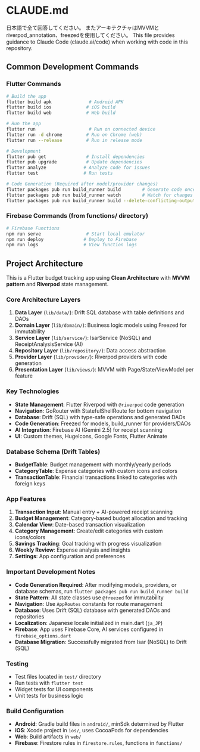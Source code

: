 # CLAUDE.md
日本語で全て回答してください。
またアーキテクチャはMVVMとriverpod_annotation、freezedを使用してください。
This file provides guidance to Claude Code (claude.ai/code) when working with code in this repository.

## Common Development Commands

### Flutter Commands
```bash
# Build the app
flutter build apk              # Android APK
flutter build ios             # iOS build
flutter build web             # Web build

# Run the app
flutter run                    # Run on connected device
flutter run -d chrome         # Run on Chrome (web)
flutter run --release         # Run in release mode

# Development
flutter pub get               # Install dependencies
flutter pub upgrade           # Update dependencies
flutter analyze              # Analyze code for issues
flutter test                 # Run tests

# Code Generation (Required after model/provider changes)
flutter packages pub run build_runner build        # Generate code once
flutter packages pub run build_runner watch        # Watch for changes
flutter packages pub run build_runner build --delete-conflicting-outputs  # Clean rebuild
```

### Firebase Commands (from functions/ directory)
```bash
# Firebase Functions
npm run serve                 # Start local emulator
npm run deploy               # Deploy to Firebase
npm run logs                 # View function logs
```

## Project Architecture

This is a Flutter budget tracking app using **Clean Architecture** with **MVVM pattern** and **Riverpod** state management.

### Core Architecture Layers

1. **Data Layer** (`lib/data/`): Drift SQL database with table definitions and DAOs
2. **Domain Layer** (`lib/domain/`): Business logic models using Freezed for immutability
3. **Service Layer** (`lib/service/`): IsarService (NoSQL) and ReceiptAnalysisService (AI)
4. **Repository Layer** (`lib/repository/`): Data access abstraction
5. **Provider Layer** (`lib/provider/`): Riverpod providers with code generation
6. **Presentation Layer** (`lib/views/`): MVVM with Page/State/ViewModel per feature

### Key Technologies

- **State Management**: Flutter Riverpod with `@riverpod` code generation
- **Navigation**: GoRouter with StatefulShellRoute for bottom navigation
- **Database**: Drift (SQL) with type-safe operations and generated DAOs
- **Code Generation**: Freezed for models, build_runner for providers/DAOs
- **AI Integration**: Firebase AI (Gemini 2.5) for receipt scanning
- **UI**: Custom themes, HugeIcons, Google Fonts, Flutter Animate

### Database Schema (Drift Tables)

- **BudgetTable**: Budget management with monthly/yearly periods
- **CategoryTable**: Expense categories with custom icons and colors  
- **TransactionTable**: Financial transactions linked to categories with foreign keys

### App Features

1. **Transaction Input**: Manual entry + AI-powered receipt scanning
2. **Budget Management**: Category-based budget allocation and tracking
3. **Calendar View**: Date-based transaction visualization
4. **Category Management**: Create/edit categories with custom icons/colors
5. **Savings Tracking**: Goal tracking with progress visualization
6. **Weekly Review**: Expense analysis and insights
7. **Settings**: App configuration and preferences

### Important Development Notes

- **Code Generation Required**: After modifying models, providers, or database schemas, run `flutter packages pub run build_runner build`
- **State Pattern**: All state classes use `@freezed` for immutability
- **Navigation**: Use `AppRoutes` constants for route management
- **Database**: Uses Drift (SQL) database with generated DAOs and repositories
- **Localization**: Japanese locale initialized in main.dart (`ja_JP`)
- **Firebase**: App uses Firebase Core, AI services configured in `firebase_options.dart`
- **Database Migration**: Successfully migrated from Isar (NoSQL) to Drift (SQL)

### Testing

- Test files located in `test/` directory
- Run tests with `flutter test`
- Widget tests for UI components
- Unit tests for business logic

### Build Configuration

- **Android**: Gradle build files in `android/`, minSdk determined by Flutter
- **iOS**: Xcode project in `ios/`, uses CocoaPods for dependencies
- **Web**: Build artifacts in `web/`
- **Firebase**: Firestore rules in `firestore.rules`, functions in `functions/`